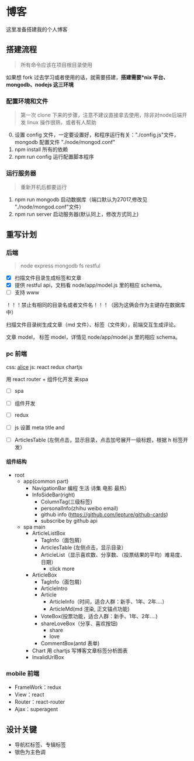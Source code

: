 # 博客
这里准备搭建我的个人博客

## 搭建流程
> 所有命令应该在项目根目录使用

如果想 fork 过去学习或者使用的话，就需要搭建，**搭建需要*nix 平台、mongodb、nodejs 这三环境**

### 配置环境和文件
> 第一次 clone 下来的步骤，注意不建议直接拿去使用，除非对node后端开发 linux 操作很熟，或者有人帮助

0. 设置 config 文件，一定要设置好，和程序运行有关："./config.js"文件，mongodb 配置文件 "./node/mongod.conf"
1. npm install 所有的依赖
2. npm run config 运行配置脚本程序  

### 运行服务器
> 重新开机后都要运行

1. npm run mongodb 启动数据库（端口默认为27017,修改见 "./node/mongod.conf"文件）
2. npm run server 启动服务器(默认同上，修改方式同上)

## 重写计划
### 后端
> node express mongodb fs restful


- [x] 扫描文件目录生成标签和文章
- [x] 提供 restful api，文档看 node/app/model.js 里的相应 schema。
- [ ] 支持 www

！！！禁止有相同的目录名或者文件名！！！（因为这俩会作为主键存在数据库中）

扫描文件目录树生成文章（md 文件）、标签（文件夹），前端交互生成评论。

文章 model， 标签 model，详情见 node/app/model.js 里的相应 schema。

### pc 前端
css:  [alice](http://aliceui.org/)
js: react redux chartjs

用 react router + 组件化开发 来spa

- [ ] spa
- [ ] 组件开发
- [ ] redux

- [ ] js 设置 meta title and <meta name="description" content="text">
- [ ] ArticlesTable (左侧点击，显示目录，点击加号展开一级标题，根据 h 标签开发）

#### 组件结构
- root
    - app(common part)
        - NavigationBar 编程 生活 诗集 电影 最热）
        - InfoSideBar(right)
            - ColumnTag(三级标签)
            - personalInfo(zhihu weibo email)
            - github info (https://github.com/lepture/github-cards)
            - subscribe by github api
    - spa main
        - ArticleListBox
            - TagInfo（面包屑）
            - ArticlesTable (左侧点击，显示目录）
            - ArticleList（显示喜欢数、分享数、（投票结果的平均）难易度、日期）
                - click more
        - ArticleBox
            - TagInfo（面包屑）
            - ArticleIntro
            - Article
                - ArticleInfo（时间，适合人群：新手、1年、2年....）
                - ArticleMd(md 渲染, 正文锚点功能)
            - VoteBox(投票功能，适合人群：新手、1年、2年....)
            - shareLoveBox（分享、喜欢按钮)
                - share
                - love
            - CommentBox(antd 表单)
        - Chart 用 chartjs 写博客文章标签分析图表
        - InvalidUrlBox

### mobile 前端
- FrameWork：redux
- View：react
- Router：react-router
- Ajax：superagent

## 设计关键
- 导航栏标签、专辑标签
- 银色为主色调
